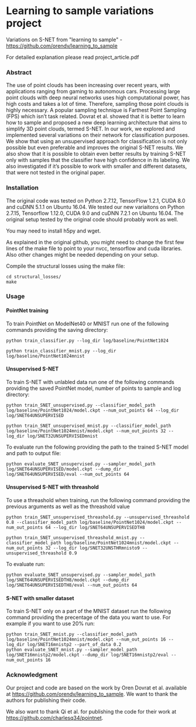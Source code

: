# Learning to sample variations project

Variations on S-NET from "learning to sample" - https://github.com/orendv/learning_to_sample

For detailed explanation please read project_article.pdf 

### Abstract
The use of point clouds has been increasing over recent years, with applications ranging from gaming
to autonomous cars. Processing large point clouds with deep neural networks uses high computational
power, has high costs and takes a lot of time. Therefore, sampling those point clouds is highly
necessary. A popular sampling technique is Farthest Point Sampling (FPS) which isn’t task related.
Dovrat et al. showed that it is better to learn how to sample and proposed a new deep learning
architecture that aims to simplify 3D point clouds, termed S-NET.
In our work, we explored and implemented several variations on their network for classification
purposes. We show that using an unsupervised approach for classification is not only possible but
even preferable and improves the original S-NET results. We also show that it is possible to obtain
even better results by training S-NET only with samples that the classifier have high confidence in its
labeling. We also investigated if it’s possible to work with smaller and different datasets, that were
not tested in the original paper.

### Installation

The original code was tested on Python 2.7.12, TensorFlow 1.2.1, CUDA 8.0 and cuDNN 5.1.1 on Ubuntu 16.04.
We tested our new variaitons on Python 2.7.15, Tensorflow 1.12.0, CUDA 9.0 and cuDNN 7.2.1 on Ubuntu 16.04.
The original setup tested by the original code should probably work as well.


You may need to install h5py and wget.

As explained in the original github, you might need to change the first few lines of the make file to point to your nvcc, tensorflow and cuda libraries. Also other changes might be needed depending on your setup.

Compile the structural losses using the make file:

```
cd structural_losses/
make
```





### Usage

#### PointNet training

To train PointNet on ModelNet40 or MNIST run one of the following commands providing the saving directory:

```
python train_classifier.py --log_dir log/baseline/PointNet1024

python train_classifier_mnist.py --log_dir log/baseline/PointNet1024mnist
```

#### Unsupervised S-NET

To train S-NET with unlabled data run one of the following commands providing the saved PointNet model, number of points to sample and log directory:

```
python train_SNET_unsupervised.py --classifier_model_path log/baseline/PointNet1024/model.ckpt --num_out_points 64 --log_dir log/SNET64UNSUPERVISED

python train_SNET_unsupervised_mnist.py --classifier_model_path log/baseline/PointNet1024mnist/model.ckpt --num_out_points 32 --log_dir log/SNET32UNSUPERVISEDmnist
```

To evaluate run the following providing the path to the trained S-NET model and path to output file:

```
python evaluate_SNET_unsupervised.py --sampler_model_path log/SNET64UNSUPERVISED/model.ckpt --dump_dir log/SNET64UNSUPERVISED/eval --num_out_points 64
```


#### Unsupervised S-NET with threashold

To use a threashold when training, run the following command providing the previous arguments as well as the threashold value

```
python train_SNET_unsupervised_threashold.py --unsupervised_threashold 0.8 --classifier_model_path log/baseline/PointNet1024/model.ckpt --num_out_points 64 --log_dir log/SNET64UNSUPERVISEDTH8

python train_SNET_unsupervised_threashold_mnist.py --classifier_model_path log/baseline/PointNet1024mnist/model.ckpt --num_out_points 32 --log_dir log/SNET32UNSTHRmnisto9 --unsupervised_threashold 0.9
```

To evaluate run:

```
python evaluate_SNET_unsupervised.py --sampler_model_path log/SNET64UNSUPERVISEDTH8/model.ckpt --dump_dir log/SNET64UNSUPERVISEDTH8/eval --num_out_points 64
```


#### S-NET with smaller dataset

To train S-NET only on a part of the MNIST dataset run the following command providing the precentage of the data you want to use. For example if you want to use 20% run:

```
python train_SNET_mnist.py --classifier_model_path log/baseline/PointNet1024mnist/model.ckpt --num_out_points 16 --log_dir log/SNET16mnistp2 --part_of_data 0.2
python evaluate_SNET_mnist.py --sampler_model_path log/SNET16mnistp2/model.ckpt --dump_dir log/SNET16mnistp2/eval --num_out_points 16
```

### Acknowledgment

Our project and code are based on the work by Oren Dovrat et al. available at https://github.com/orendv/learning_to_sample.
We want to thank the authors for publishing their code.

We also want to thank Qi et al. for publishing the code for their work at https://github.com/charlesq34/pointnet.

